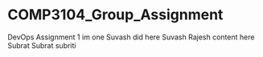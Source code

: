 # COMP3104_Group_Assignment

DevOps Assignment 1
im one
Suvash did here
Suvash
Rajesh content here
Subrat
Subrat
subriti